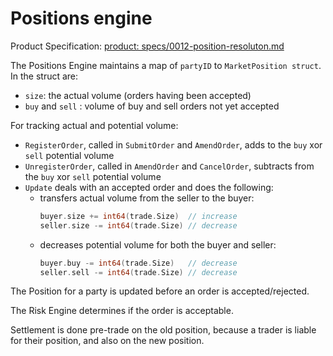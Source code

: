 # Positions engine

Product Specification: [product: specs/0012-position-resoluton.md](https://gitlab.com/vega-protocol/product/blob/master/specs/0012-position-resoluton.md)

The Positions Engine maintains a map of `partyID` to `MarketPosition struct`. In
the struct are:

* `size`: the actual volume (orders having been accepted)
* `buy` and `sell` : volume of buy and sell orders not yet accepted

For tracking actual and potential volume:

* `RegisterOrder`, called in `SubmitOrder` and `AmendOrder`, adds to the `buy`
  xor `sell` potential volume
* `UnregisterOrder`, called in `AmendOrder` and `CancelOrder`, subtracts from
  the `buy` xor `sell` potential volume
* `Update` deals with an accepted order and does the following:
  * transfers actual volume from the seller to the buyer:
    ```go
    buyer.size += int64(trade.Size)  // increase
    seller.size -= int64(trade.Size) // decrease
    ```
  * decreases potential volume for both the buyer and seller:
    ```go
    buyer.buy -= int64(trade.Size)   // decrease
    seller.sell -= int64(trade.Size) // decrease
    ```

The Position for a party is updated before an order is accepted/rejected.

The Risk Engine determines if the order is acceptable.

Settlement is done pre-trade on the old position, because a trader is liable for
their position, and also on the new position.
